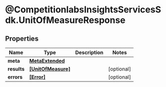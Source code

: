 # @CompetitionlabsInsightsServicesSdk.UnitOfMeasureResponse

## Properties

Name | Type | Description | Notes
------------ | ------------- | ------------- | -------------
**meta** | [**MetaExtended**](MetaExtended.md) |  | 
**results** | [**[UnitOfMeasure]**](UnitOfMeasure.md) |  | [optional] 
**errors** | [**[Error]**](Error.md) |  | [optional] 


